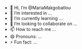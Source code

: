 - 👋 Hi, I’m @MariaMakgobatlou
- 👀 I’m interested in ...
- 🌱 I’m currently learning ...
- 💞️ I’m looking to collaborate on ...
- 📫 How to reach me ...
- 😄 Pronouns: ...
- ⚡ Fun fact: ...

<!---
MariaMakgobatlou/MariaMakgobatlou is a ✨ special ✨ repository because its `README.md` (this file) appears on your GitHub profile.
You can click the Preview link to take a look at your changes.
--->
